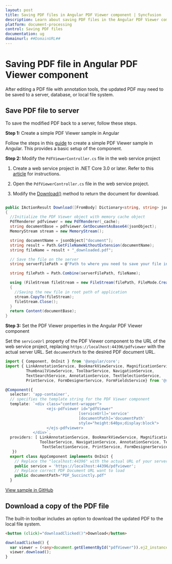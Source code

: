 ```yaml
---
layout: post
title: Saving PDF files in Angular PDF Viewer component | Syncfusion
description: Learn about saving PDF files in the Angular PDF Viewer component of Syncfusion Essential JS 2 and more.
platform: document-processing
control: Saving PDF files
documentation: ug
domainurl: ##DomainURL##
---
```


# Saving PDF file in Angular PDF Viewer component

After editing a PDF file with annotation tools, the updated PDF may need to be saved to a server, database, or local file system.

## Save PDF file to server

To save the modified PDF back to a server, follow these steps.

**Step 1:** Create a simple PDF Viewer sample in Angular

Follow the steps in this [guide](https://help.syncfusion.com/document-processing/pdf/pdf-viewer/angular/getting-started) to create a simple PDF Viewer sample in Angular. This provides a basic setup of the component.

**Step 2:** Modify the `PdfViewerController.cs` file in the web service project

1. Create a web service project in .NET Core 3.0 or later. Refer to this [article](https://www.syncfusion.com/kb/11063/how-to-create-pdf-viewer-web-service-in-net-core-3-0-and-above) for instructions.

2. Open the `PdfViewerController.cs` file in the web service project.

3. Modify the [Download()](https://ej2.syncfusion.com/angular/documentation/api/pdfviewer/downloadStartEventArgs/) method to return the document for download.

```csharp

public IActionResult Download([FromBody] Dictionary<string, string> jsonObject)
{
  //Initialize the PDF Viewer object with memory cache object
  PdfRenderer pdfviewer = new PdfRenderer(_cache);
  string documentBase = pdfviewer.GetDocumentAsBase64(jsonObject);
  MemoryStream stream = new MemoryStream();

  string documentName = jsonObject["document"];
  string result = Path.GetFileNameWithoutExtension(documentName);
  string fileName = result + "_downloaded.pdf";

  // Save the file on the server
  string serverFilePath = @"Path to where you need to save your file in the server";

  string filePath = Path.Combine(serverFilePath, fileName);

  using (FileStream fileStream = new FileStream(filePath, FileMode.Create))
  {
    //Saving the new file in root path of application
    stream.CopyTo(fileStream);
    fileStream.Close();
  }
  return Content(documentBase);
}

```

**Step 3:** Set the PDF Viewer properties in the Angular PDF Viewer component

Set the `serviceUrl` property of the PDF Viewer component to the URL of the web service project, replacing `https://localhost:44396/pdfviewer` with the actual server URL. Set `documentPath` to the desired PDF document URL.

```typescript
import { Component, OnInit } from '@angular/core';
import { LinkAnnotationService, BookmarkViewService, MagnificationService,
         ThumbnailViewService, ToolbarService, NavigationService,
         TextSearchService, AnnotationService, TextSelectionService,
         PrintService, FormDesignerService, FormFieldsService} from '@syncfusion/ej2-angular-pdfviewer';

@Component({
  selector: 'app-container',
  // specifies the template string for the PDF Viewer component
  template: `<div class="content-wrapper">
                  <ejs-pdfviewer id="pdfViewer"
                                [serviceUrl]='service'
                                [documentPath]='documentPath'
                                style="height:640px;display:block">
                  </ejs-pdfviewer>
            </div>`,
  providers: [ LinkAnnotationService, BookmarkViewService, MagnificationService,ThumbnailViewService,
               ToolbarService, NavigationService, AnnotationService, TextSearchService,
                TextSelectionService, PrintService, FormDesignerService, FormFieldsService]
   })
  export class AppComponent implements OnInit {
    // Replace the "localhost:44396" with the actual URL of your server
    public service = 'https://localhost:44396/pdfviewer';
    // Replace correct PDF Document URL want to load
    public documentPath="PDF_Succinctly.pdf"
  }
```

[View sample in GitHub](https://github.com/SyncfusionExamples/angular-pdf-viewer-examples/tree/master/Save%20and%20Load/Save%20PDF%20file%20to%20Server)

## Download a copy of the PDF file

The built-in toolbar includes an option to download the updated PDF to the local file system.

```html
<button (click)="downloadClicked()">Download</button>
```

```typescript
downloadClicked() {
  var viewer = (<any>document.getElementById("pdfViewer")).ej2_instances[0];
  viewer.download();
}
```